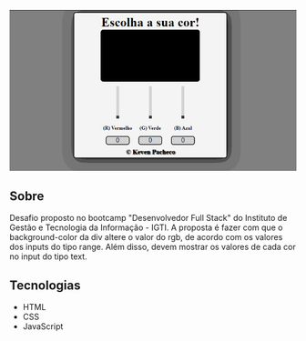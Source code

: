 ![Interface do projeto](https://github.com/kevenpacheco/rgb-colors/blob/master/projeto-cores-rgb.gif)

## Sobre
Desafio proposto no bootcamp "Desenvolvedor Full Stack" do Instituto de Gestão e Tecnologia da Informação - IGTI.
A proposta é fazer com que o background-color da div altere o valor do rgb, de acordo com os valores dos inputs do tipo range. Além disso, devem mostrar os valores de cada cor no input do tipo text.
## Tecnologias
* HTML
* CSS
* JavaScript
